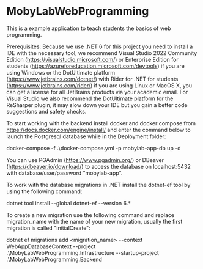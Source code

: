 # MobyLabWebProgramming

This is a example application to teach students the basics of web programming.

Prerequisites:
Because we use .NET 6 for this project you need to install a IDE with the necessary tool, we recommend Visual Studio 2022 Community Edition (https://visualstudio.microsoft.com/) or Enterprise Edition for students (https://azureforeducation.microsoft.com/devtools) if you are using Windows or the DotUltimate platform (https://www.jetbrains.com/dotnet/) with Rider for .NET for students (https://www.jetbrains.com/rider/) if you are using Linux or MacOS X, you can get a license for all JetBrains products via your academic email. For Visual Studio we also recommend the DotUltimate platform for the ReSharper plugin, it may slow down your IDE but you gain a better code suggestions and safety checks. 

To start working with the backend install docker and docker compose from https://docs.docker.com/engine/install/ and enter the command below to launch the Postgresql database while in the Deployment folder:

docker-compose -f .\docker-compose.yml -p mobylab-app-db up -d

You can use PGAdmin (https://www.pgadmin.org/) or DBeaver (https://dbeaver.io/download/) to access the database on localhost:5432 with database/user/password "mobylab-app". 

To work with the database migrations in .NET install the dotnet-ef tool by using the following command:

dotnet tool install --global dotnet-ef --version 6.*

To create a new migration use the following command and replace migration_name with the name of your new migration, usually the first migration is called "InitialCreate":

dotnet ef migrations add <migration_name> --context WebAppDatabaseContext --project .\MobyLabWebProgramming.Infrastructure --startup-project .\MobyLabWebProgramming.Backend